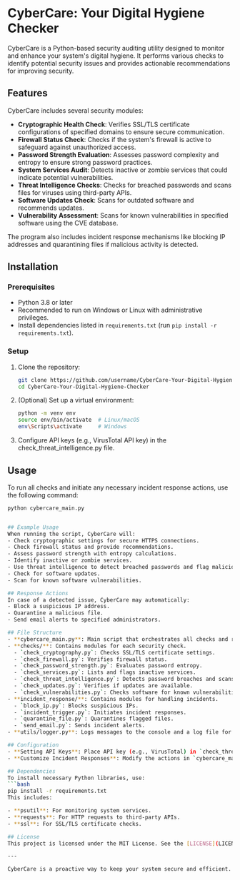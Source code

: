 # CyberCare: Your Digital Hygiene Checker

CyberCare is a Python-based security auditing utility designed to monitor and enhance your system's digital hygiene. It performs various checks to identify potential security issues and provides actionable recommendations for improving security. 

## Features

CyberCare includes several security modules:
- **Cryptographic Health Check**: Verifies SSL/TLS certificate configurations of specified domains to ensure secure communication.
- **Firewall Status Check**: Checks if the system's firewall is active to safeguard against unauthorized access.
- **Password Strength Evaluation**: Assesses password complexity and entropy to ensure strong password practices.
- **System Services Audit**: Detects inactive or zombie services that could indicate potential vulnerabilities.
- **Threat Intelligence Checks**: Checks for breached passwords and scans files for viruses using third-party APIs.
- **Software Updates Check**: Scans for outdated software and recommends updates.
- **Vulnerability Assessment**: Scans for known vulnerabilities in specified software using the CVE database.

The program also includes incident response mechanisms like blocking IP addresses and quarantining files if malicious activity is detected.

## Installation

### Prerequisites
- Python 3.8 or later
- Recommended to run on Windows or Linux with administrative privileges.
- Install dependencies listed in `requirements.txt` (run `pip install -r requirements.txt`).

### Setup
1. Clone the repository:
   ```bash
   git clone https://github.com/username/CyberCare-Your-Digital-Hygiene-Checker.git
   cd CyberCare-Your-Digital-Hygiene-Checker

2. (Optional) Set up a virtual environment:
    ``` bash
    python -m venv env
    source env/bin/activate  # Linux/macOS
    env\Scripts\activate     # Windows

3. Configure API keys (e.g., VirusTotal API key) in the  check_threat_intelligence.py file.

## Usage

To run all checks and initiate any necessary incident response actions, use the following command:

```bash
python cybercare_main.py


## Example Usage
When running the script, CyberCare will:
- Check cryptographic settings for secure HTTPS connections.
- Check firewall status and provide recommendations.
- Assess password strength with entropy calculations.
- Identify inactive or zombie services.
- Use threat intelligence to detect breached passwords and flag malicious files.
- Check for software updates.
- Scan for known software vulnerabilities.

## Response Actions
In case of a detected issue, CyberCare may automatically:
- Block a suspicious IP address.
- Quarantine a malicious file.
- Send email alerts to specified administrators.

## File Structure
- **cybercare_main.py**: Main script that orchestrates all checks and responses.
- **checks/**: Contains modules for each security check.
  - `check_cryptography.py`: Checks SSL/TLS certificate settings.
  - `check_firewall.py`: Verifies firewall status.
  - `check_password_strength.py`: Evaluates password entropy.
  - `check_services.py`: Lists and flags inactive services.
  - `check_threat_intelligence.py`: Detects password breaches and scans files.
  - `check_updates.py`: Verifies if updates are available.
  - `check_vulnerabilities.py`: Checks software for known vulnerabilities.
- **incident_response/**: Contains modules for handling incidents.
  - `block_ip.py`: Blocks suspicious IPs.
  - `incident_trigger.py`: Initiates incident responses.
  - `quarantine_file.py`: Quarantines flagged files.
  - `send_email.py`: Sends incident alerts.
- **utils/logger.py**: Logs messages to the console and a log file for tracking events.

## Configuration
- **Setting API Keys**: Place API key (e.g., VirusTotal) in `check_threat_intelligence.py`.
- **Customize Incident Responses**: Modify the actions in `cybercare_main.py` to add specific incident response rules.

## Dependencies
To install necessary Python libraries, use:
```bash
pip install -r requirements.txt
This includes:

- **psutil**: For monitoring system services.
- **requests**: For HTTP requests to third-party APIs.
- **ssl**: For SSL/TLS certificate checks.

## License
This project is licensed under the MIT License. See the [LICENSE](LICENSE) file for more details.

---

CyberCare is a proactive way to keep your system secure and efficient. Regularly running this tool will help you stay ahead of potential threats and enhance your digital hygiene.
